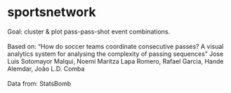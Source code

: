 # sportsnetwork

Goal: cluster & plot pass-pass-shot event combinations. <br>
<br>
Based on: “How do soccer teams coordinate consecutive passes? A visual analytics system for analysing the complexity of passing sequences” 
Jose Luis Sotomayor Malqui, Noemí Maritza Lapa Romero, Rafael Garcia, Hande Alemdar, João L.D. Comba <br>
<br>
Data from: StatsBomb

